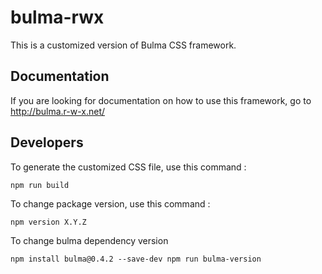 # bulma-rwx

This is a customized version of Bulma CSS framework.

## Documentation

If you are looking for documentation on how to use this framework, go to 
http://bulma.r-w-x.net/

## Developers

To generate the customized CSS file, use this command : 

``npm run build``

To change package version, use this command :

``npm version X.Y.Z``

To change bulma dependency version

``npm install bulma@0.4.2 --save-dev
npm run bulma-version``
